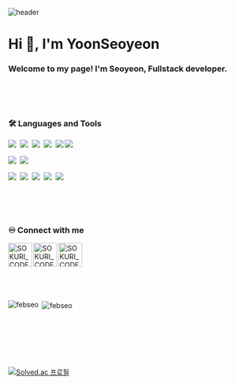 ![header](https://capsule-render.vercel.app/api?type=waving&color=0:ca848a,100:ffbe98&height=250&section=header&text=H%20e%20l%20l%20o%20%20%20W%20o%20r%20l%20d!&fontSize=60&animation=fadeIn&fontColor=fff)


<h1 align="left">Hi 👋, I'm YoonSeoyeon</h1>
<h3 align="left">Welcome to my page! I'm Seoyeon, Fullstack developer.</h3>  
  
<br><br><br>

### 🛠 Languages and Tools
<p>
  <img src="https://img.shields.io/badge/HTML5-E34F26?style=flat-square&logo=html5&logoColor=fff"/>&nbsp;
  <img src="https://img.shields.io/badge/CSS3-1572B6?style=flat-square&logo=css3&logoColor=fff"/>&nbsp;
  <img src="https://img.shields.io/badge/JavaScript-F7DF1E?style=flat-square&logo=JavaScript&logoColor=fff"/>&nbsp;
  <img src="https://img.shields.io/badge/jQuery-0769AD?style=flat-square&logo=jQuery&logoColor=fff"/>&nbsp;
  <img src="https://img.shields.io/badge/React-61DAFB?style=flat-square&logo=React&logoColor=fff"/>
  <img src="https://img.shields.io/badge/Spring-6DB33F?style=flat-square&logo=spring&logoColor=fff"/>
</p>
<p>
  <img src="https://img.shields.io/badge/Oracle-F80000?style=flat-square&logo=Oracle&logoColor=4479A1"/>&nbsp;
  <img src="https://img.shields.io/badge/JAVA-8F0000?style=flat-square&logo&logoColor=4479A1"/>
</p>
<p>
  <img src="https://img.shields.io/badge/Notion-ffffff?style=flat-square&logo=Notion&logoColor=black"/>&nbsp;
  <img src="https://img.shields.io/badge/GitHub-gray?style=flat-square&logo=GitHub&logoColor=black"/>&nbsp;
  <img src="https://img.shields.io/badge/Git-blue?style=flat-square&logo=Git&logoColor=F05032"/>&nbsp;
  <img src="https://img.shields.io/badge/Visual Studio Code-007ACC?style=flat-square&logo=visualstudiocode&logoColor=#007ACC"/>&nbsp;
  <img src="https://img.shields.io/badge/Eclipse IDE-2C2255?style=flat-square&logo=eclipseide&logoColor=#fff"/>&nbsp;
</p>
    
<br><br><br>

### ♾️ Connect with me

[<img align="left" alt="SOKURI_CODE | velog" width="48px" src="https://img.icons8.com/color/48/000000/blog.png" />][website]
[<img align="left" alt="SOKURI_CODE | YouTube" width="48px" src="https://img.icons8.com/color/48/000000/youtube-play.png" />][youtube]
[<img align="left" alt="SOKURI_CODE | Instagram" width="48px" src="https://img.icons8.com/color/48/000000/instagram-new--v2.png" />][instagram]

[website]: http://febseo.dothome.co.kr
[youtube]: https://www.youtube.com/watch?v=64J_L24nSQQ
[instagram]: https://www.youtube.com/watch?v=64J_L24nSQQ  

<br><br><br><br><br><br>
<p><img align="left" src="https://github-readme-stats.vercel.app/api/top-langs?username=febseo&show_icons=true&locale=en&layout=compact" alt="febseo" /></p>  

<p>&nbsp;<img align="center" src="https://github-readme-stats.vercel.app/api?username=febseo&show_icons=true&locale=en" alt="febseo" /></p>

<br><br><br><br><br><br>
[![Solved.ac
프로필](http://mazassumnida.wtf/api/v2/generate_badge?boj={handle})](https://solved.ac/{https://github.com/febseo})
